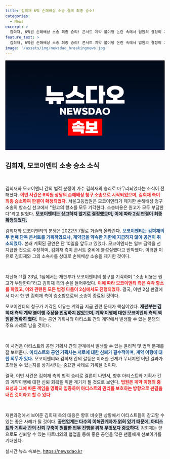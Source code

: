 ```yaml
---
title: 김희재 6억 손해배상 소송 결국 최종 승소!
categories:
  - News
excerpt: >
  김희재, 6억원 손해배상 소송 최종 승리! 콘서트 계약 불이행 논란 속에서 법원의 결정이 그의 손을 들어주며 모코이엔티의 항소를 기각했다. 팬들과의 약속은 지켜졌다!
feature_text: >
  김희재, 6억원 손해배상 소송 최종 승리! 콘서트 계약 불이행 논란 속에서 법원의 결정이 그의 손을 들어주며 모코이엔티의 항소를 기각했다. 팬들과의 약속은 지켜졌다!
image: '/assets/img/newsdao_breakingnews.jpg'
---
```


<p><img src="/assets/img/newsdao_breakingnews.jpg" alt="firstkoreanews 속보" /></p>

<h2 data-ke-size="size26">김희재, 모코이엔티 소송 승소 소식</h2>

<p data-ke-size="size16">&nbsp;</p>

<p>김희재와 모코이엔티 간의 법적 분쟁이 가수 김희재의 승리로 마무리되었다는 소식이 전해졌다. <b><span style="color: #ee2323;">이번 사건은 6억원 상당의 손해배상 청구 소송으로 시작되었으며, 김희재 측이 최종 승소하여 판결이 확정되었다.</span></b> 서울고등법원은 모코이엔티가 제기한 손해배상 청구 소송의 항소심 선고에서 "원고의 항소를 모두 기각한다. 소송비용은 원고가 모두 부담한다"라고 밝혔다. <b><span style="background-color: #21538527;">모코이엔티는 상고하지 않기로 결정했으며, 이에 따라 2심 판결이 최종 확정되었다.</span></b></p>

<p>김희재와 모코이엔티의 분쟁은 2022년 7월로 거슬러 올라간다. <b><span style="color: #1a5490;">모코이엔티는 김희재의 두 번째 단독 콘서트를 기획하였으나, 계약금을 약속한 기한에 지급하지 않아 공연이 취소되었다.</span></b> 본래 계획된 공연은 단 10일을 앞두고 있었다. 모코이엔티는 일부 금액을 선지급한 것으로 주장하며, 김희재 측이 콘서트 준비에 불성실했다고 반박했다. 이러한 이유로 김희재와 그의 소속사를 상대로 손해배상 소송을 제기한 것이다.</p>

<p data-ke-size="size16">&nbsp;</p>

<p>지난해 11월 23일, 1심에서는 재판부가 모코이엔티의 청구를 기각하며 "소송 비용은 원고가 부담한다"라고 김희재 측의 손을 들어주었다. <b><span style="color: #ee2323;">이에 따라 모코이엔티 측은 즉각 항소를 하였고, 이와 관련된 모든 법정 다툼이 2심에서도 진행되었다.</span></b> 결국, 이번 2심 판결에서 다시 한 번 김희재 측이 승소함으로써 소송이 종료된 것이다.</p>

<p>모코이엔티의 청구가 기각된 이유는 계약금 지급 관련 문제가 핵심이었다. <b><span style="background-color: #21538527;">재판부는 김희재 측의 계약 불이행 주장을 인정하지 않았으며, 계약 이행에 대한 모코이엔티 측의 책임을 명확히 했다.</span></b> 이는 공연 기획사와 아티스트 간의 계약에서 발생할 수 있는 분쟁의 주요 사례로 남을 것이다.</p>

<p data-ke-size="size16">&nbsp;</p>

<p>이 사건은 아티스트와 공연 기획사 간의 관계에서 발생할 수 있는 윤리적 및 법적 문제를 잘 보여준다. <b><span style="color: #1a5490;">아티스트와 공연 기획사는 서로에 대한 신뢰가 필수적이며, 계약 이행에 대한 의무가 있다.</span></b> 모코이엔티와 김희재 간의 갈등은 이러한 관계가 무너지면 어떤 결과가 초래될 수 있는지를 상기시키는 중요한 사례로 기록될 것이다.</p>

<p>결국, 이번 사건은 김희재 측의 법적 승리로 결론이 나면서, 향후 아티스트와 기획사 간의 계약이행에 대한 신뢰 회복을 위한 계기가 될 것으로 보인다. <b><span style="color: #ee2323;">법원은 계약 이행의 중요성과 그에 따른 책임을 명확히 입증하여 아티스트의 권리를 보호하는 방향으로 판결을 내린 것이라고 할 수 있다</span></b>. </p>

<p data-ke-size="size16">&nbsp;</p>

<p>재판과정에서 보여준 김희재 측의 대응은 향후 비슷한 상황에서 아티스트들이 참고할 수 있는 좋은 사례가 될 것이다. <b><span style="background-color: #21538527;">공연업계는 다수의 이해관계자가 얽혀 있기 때문에, 아티스트와 기획사 간의 신뢰 구축이 원활한 업무 진행을 위해 무엇보다 중요하다.</span></b> 김희재는 앞으로도 신뢰할 수 있는 파트너와의 협업을 통해 좋은 공연을 많은 팬들에게 선보이기를 기대한다.</p>
실시간 뉴스 속보는, <a href="https://newsdao.kr" rel="dofollow">https://newsdao.kr</a>


